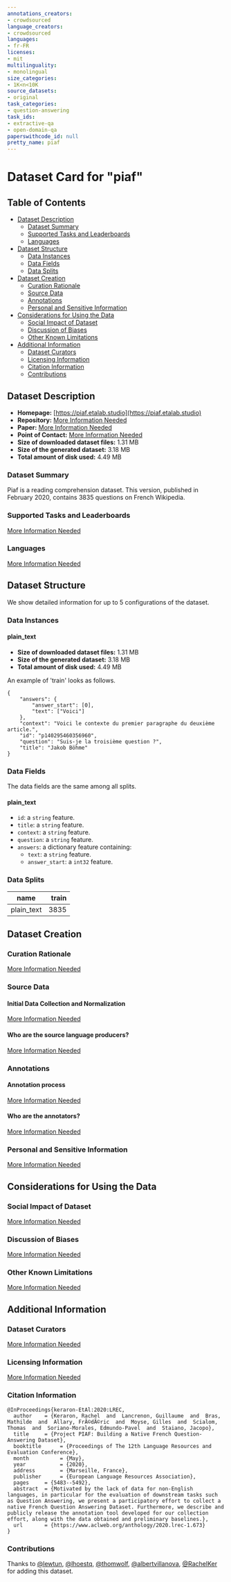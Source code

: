 ```yaml
---
annotations_creators:
- crowdsourced
language_creators:
- crowdsourced
languages:
- fr-FR
licenses:
- mit
multilinguality:
- monolingual
size_categories:
- 1K<n<10K
source_datasets:
- original
task_categories:
- question-answering
task_ids:
- extractive-qa
- open-domain-qa
paperswithcode_id: null
pretty_name: piaf
---
```


# Dataset Card for "piaf"

## Table of Contents
- [Dataset Description](#dataset-description)
  - [Dataset Summary](#dataset-summary)
  - [Supported Tasks and Leaderboards](#supported-tasks-and-leaderboards)
  - [Languages](#languages)
- [Dataset Structure](#dataset-structure)
  - [Data Instances](#data-instances)
  - [Data Fields](#data-fields)
  - [Data Splits](#data-splits)
- [Dataset Creation](#dataset-creation)
  - [Curation Rationale](#curation-rationale)
  - [Source Data](#source-data)
  - [Annotations](#annotations)
  - [Personal and Sensitive Information](#personal-and-sensitive-information)
- [Considerations for Using the Data](#considerations-for-using-the-data)
  - [Social Impact of Dataset](#social-impact-of-dataset)
  - [Discussion of Biases](#discussion-of-biases)
  - [Other Known Limitations](#other-known-limitations)
- [Additional Information](#additional-information)
  - [Dataset Curators](#dataset-curators)
  - [Licensing Information](#licensing-information)
  - [Citation Information](#citation-information)
  - [Contributions](#contributions)

## Dataset Description

- **Homepage:** [https://piaf.etalab.studio](https://piaf.etalab.studio)
- **Repository:** [More Information Needed](https://github.com/huggingface/datasets/blob/master/CONTRIBUTING.md#how-to-contribute-to-the-dataset-cards)
- **Paper:** [More Information Needed](https://github.com/huggingface/datasets/blob/master/CONTRIBUTING.md#how-to-contribute-to-the-dataset-cards)
- **Point of Contact:** [More Information Needed](https://github.com/huggingface/datasets/blob/master/CONTRIBUTING.md#how-to-contribute-to-the-dataset-cards)
- **Size of downloaded dataset files:** 1.31 MB
- **Size of the generated dataset:** 3.18 MB
- **Total amount of disk used:** 4.49 MB

### Dataset Summary

Piaf is a reading comprehension dataset. This version, published in February 2020, contains 3835 questions on French Wikipedia.

### Supported Tasks and Leaderboards

[More Information Needed](https://github.com/huggingface/datasets/blob/master/CONTRIBUTING.md#how-to-contribute-to-the-dataset-cards)

### Languages

[More Information Needed](https://github.com/huggingface/datasets/blob/master/CONTRIBUTING.md#how-to-contribute-to-the-dataset-cards)

## Dataset Structure

We show detailed information for up to 5 configurations of the dataset.

### Data Instances

#### plain_text

- **Size of downloaded dataset files:** 1.31 MB
- **Size of the generated dataset:** 3.18 MB
- **Total amount of disk used:** 4.49 MB

An example of 'train' looks as follows.
```
{
    "answers": {
        "answer_start": [0],
        "text": ["Voici"]
    },
    "context": "Voici le contexte du premier paragraphe du deuxième article.",
    "id": "p140295460356960",
    "question": "Suis-je la troisième question ?",
    "title": "Jakob Böhme"
}
```

### Data Fields

The data fields are the same among all splits.

#### plain_text
- `id`: a `string` feature.
- `title`: a `string` feature.
- `context`: a `string` feature.
- `question`: a `string` feature.
- `answers`: a dictionary feature containing:
  - `text`: a `string` feature.
  - `answer_start`: a `int32` feature.

### Data Splits

| name       | train |
| ---------- | ----: |
| plain_text |  3835 |

## Dataset Creation

### Curation Rationale

[More Information Needed](https://github.com/huggingface/datasets/blob/master/CONTRIBUTING.md#how-to-contribute-to-the-dataset-cards)

### Source Data

#### Initial Data Collection and Normalization

[More Information Needed](https://github.com/huggingface/datasets/blob/master/CONTRIBUTING.md#how-to-contribute-to-the-dataset-cards)

#### Who are the source language producers?

[More Information Needed](https://github.com/huggingface/datasets/blob/master/CONTRIBUTING.md#how-to-contribute-to-the-dataset-cards)

### Annotations

#### Annotation process

[More Information Needed](https://github.com/huggingface/datasets/blob/master/CONTRIBUTING.md#how-to-contribute-to-the-dataset-cards)

#### Who are the annotators?

[More Information Needed](https://github.com/huggingface/datasets/blob/master/CONTRIBUTING.md#how-to-contribute-to-the-dataset-cards)

### Personal and Sensitive Information

[More Information Needed](https://github.com/huggingface/datasets/blob/master/CONTRIBUTING.md#how-to-contribute-to-the-dataset-cards)

## Considerations for Using the Data

### Social Impact of Dataset

[More Information Needed](https://github.com/huggingface/datasets/blob/master/CONTRIBUTING.md#how-to-contribute-to-the-dataset-cards)

### Discussion of Biases

[More Information Needed](https://github.com/huggingface/datasets/blob/master/CONTRIBUTING.md#how-to-contribute-to-the-dataset-cards)

### Other Known Limitations

[More Information Needed](https://github.com/huggingface/datasets/blob/master/CONTRIBUTING.md#how-to-contribute-to-the-dataset-cards)

## Additional Information

### Dataset Curators

[More Information Needed](https://github.com/huggingface/datasets/blob/master/CONTRIBUTING.md#how-to-contribute-to-the-dataset-cards)

### Licensing Information

[More Information Needed](https://github.com/huggingface/datasets/blob/master/CONTRIBUTING.md#how-to-contribute-to-the-dataset-cards)

### Citation Information

```
@InProceedings{keraron-EtAl:2020:LREC,
  author    = {Keraron, Rachel  and  Lancrenon, Guillaume  and  Bras, Mathilde  and  Allary, FrÃ©dÃ©ric  and  Moyse, Gilles  and  Scialom, Thomas  and  Soriano-Morales, Edmundo-Pavel  and  Staiano, Jacopo},
  title     = {Project PIAF: Building a Native French Question-Answering Dataset},
  booktitle      = {Proceedings of The 12th Language Resources and Evaluation Conference},
  month          = {May},
  year           = {2020},
  address        = {Marseille, France},
  publisher      = {European Language Resources Association},
  pages     = {5483--5492},
  abstract  = {Motivated by the lack of data for non-English languages, in particular for the evaluation of downstream tasks such as Question Answering, we present a participatory effort to collect a native French Question Answering Dataset. Furthermore, we describe and publicly release the annotation tool developed for our collection effort, along with the data obtained and preliminary baselines.},
  url       = {https://www.aclweb.org/anthology/2020.lrec-1.673}
}

```


### Contributions

Thanks to [@lewtun](https://github.com/lewtun), [@lhoestq](https://github.com/lhoestq), [@thomwolf](https://github.com/thomwolf), [@albertvillanova](https://github.com/albertvillanova), [@RachelKer](https://github.com/RachelKer) for adding this dataset.
